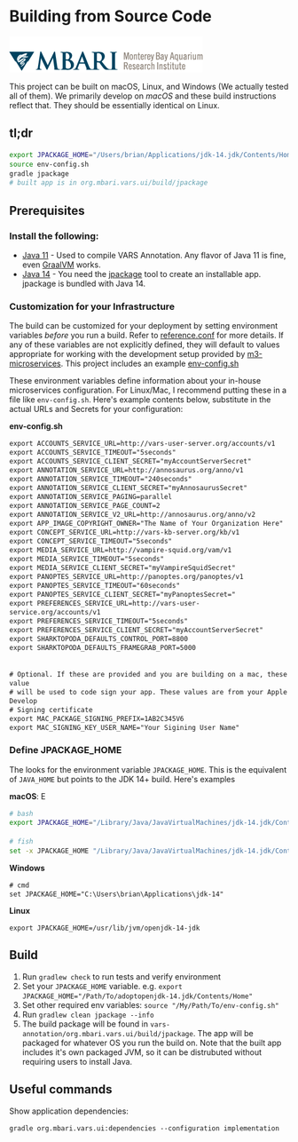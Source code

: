 # Building from Source Code

![MBARI logo](../images/mbari-logo.png)

This project can be built on macOS, Linux, and Windows (We actually tested all of them). We primarily develop on _macOS_ and these build instructions reflect that. They should be essentially identical on Linux.

## tl;dr

```bash
export JPACKAGE_HOME="/Users/brian/Applications/jdk-14.jdk/Contents/Home"
source env-config.sh
gradle jpackage
# built app is in org.mbari.vars.ui/build/jpackage
```

## Prerequisites

### Install the following:

- [Java 11](https://adoptopenjdk.net/) - Used to compile VARS Annotation. Any flavor of Java 11 is fine, even [GraalVM](https://www.graalvm.org/) works.
- [Java 14](https://adoptopenjdk.net/) - You need the [jpackage](https://docs.oracle.com/en/java/javase/14/jpackage/packaging-overview.html#GUID-C1027043-587D-418D-8188-EF8F44A4C06A) tool to create an installable app. jpackage is bundled with Java 14.

### Customization for your Infrastructure

The build can be customized for your deployment by setting environment variables _before_ you run a build. Refer to [reference.conf](https://github.com/mbari-media-management/vars-annotation/blob/master/org.mbari.vars.ui/src/main/resources/reference.conf) for more details. If any of these variables are not explicitly defined, they will default to values appropriate for working with the development setup provided by [m3-microservices](https://github.com/mbari-media-management/m3-microservices). This project includes an example [env-config.sh](https://github.com/mbari-media-management/vars-annotation/blob/master/env-config.sh)

These environment variables define information about your in-house microservices configuration. For Linux/Mac, I recommend putting these in a file like `env-config.sh`. Here's example contents below, substitute in the actual URLs and Secrets for your configuration:

__env-config.sh__

```shell
export ACCOUNTS_SERVICE_URL=http://vars-user-server.org/accounts/v1
export ACCOUNTS_SERVICE_TIMEOUT="5seconds"
export ACCOUNTS_SERVICE_CLIENT_SECRET="myAccountServerSecret"
export ANNOTATION_SERVICE_URL=http://annosaurus.org/anno/v1
export ANNOTATION_SERVICE_TIMEOUT="240seconds"
export ANNOTATION_SERVICE_CLIENT_SECRET="myAnnosaurusSecret"
export ANNOTATION_SERVICE_PAGING=parallel
export ANNOTATION_SERVICE_PAGE_COUNT=2
export ANNOTATION_SERVICE_V2_URL=http://annosaurus.org/anno/v2
export APP_IMAGE_COPYRIGHT_OWNER="The Name of Your Organization Here"
export CONCEPT_SERVICE_URL=http://vars-kb-server.org/kb/v1
export CONCEPT_SERVICE_TIMEOUT="5seconds"
export MEDIA_SERVICE_URL=http://vampire-squid.org/vam/v1
export MEDIA_SERVICE_TIMEOUT="5seconds"
export MEDIA_SERVICE_CLIENT_SECRET="myVampireSquidSecret"
export PANOPTES_SERVICE_URL=http://panoptes.org/panoptes/v1
export PANOPTES_SERVICE_TIMEOUT="60seconds"
export PANOPTES_SERVICE_CLIENT_SECRET="myPanoptesSecret="
export PREFERENCES_SERVICE_URL=http://vars-user-service.org/accounts/v1
export PREFERENCES_SERVICE_TIMEOUT="5seconds"
export PREFERENCES_SERVICE_CLIENT_SECRET="myAccountServerSecret"
export SHARKTOPODA_DEFAULTS_CONTROL_PORT=8800
export SHARKTOPODA_DEFAULTS_FRAMEGRAB_PORT=5000


# Optional. If these are provided and you are building on a mac, these value
# will be used to code sign your app. These values are from your Apple Develop
# Signing certificate
export MAC_PACKAGE_SIGNING_PREFIX=1AB2C345V6
export MAC_SIGNING_KEY_USER_NAME="Your Sigining User Name"
```

### Define JPACKAGE_HOME

The looks for the environment variable `JPACKAGE_HOME`. This is the equivalent of `JAVA_HOME` but points to the JDK 14+ build. Here's examples

__macOS__: E

```bash
# bash
export JPACKAGE_HOME="/Library/Java/JavaVirtualMachines/jdk-14.jdk/Contents/Home"

# fish
set -x JPACKAGE_HOME "/Library/Java/JavaVirtualMachines/jdk-14.jdk/Contents/Home"
```

__Windows__

```shell
# cmd
set JPACKAGE_HOME="C:\Users\brian\Applications\jdk-14"
```

__Linux__

```shell
export JPACKAGE_HOME=/usr/lib/jvm/openjdk-14-jdk
```

## Build

1. Run `gradlew check` to run tests and verify environment
2. Set your `JPACKAGE_HOME` variable. e.g. `export JPACKAGE_HOME="/Path/To/adoptopenjdk-14.jdk/Contents/Home"`
3. Set other required env variables: `source "/My/Path/To/env-config.sh"`
4. Run `gradlew clean jpackage --info`
5. The build package will be found in `vars-annotation/org.mbari.vars.ui/build/jpackage`. The app will be packaged for whatever OS you run the build on. Note that the built app includes it's own packaged JVM, so it can be distrubuted without requiring users to install Java.

## Useful commands

Show application dependencies:

```
gradle org.mbari.vars.ui:dependencies --configuration implementation
```
